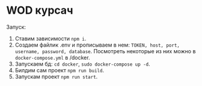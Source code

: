 # WOD курсач

Запуск:

1. Ставим зависимости `npm i`.
2. Создаем файлик .env и прописываем в нем: `TOKEN, host, port, username, password, database`. Посмотреть некоторые из них можно в `docker-compose.yml` в /docker.
3. Запускаем бд: `cd docker`, `sudo docker-compose up -d`.
4. Билдим сам проект `npm run build`.
5. Запускам проект `npm run start`.
